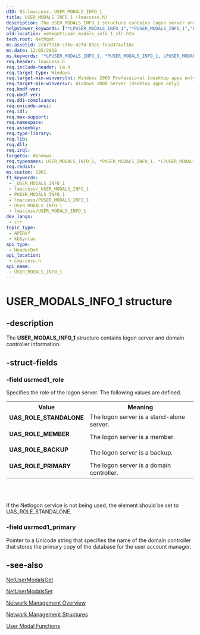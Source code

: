 ```yaml
---
UID: NS:lmaccess._USER_MODALS_INFO_1
title: USER_MODALS_INFO_1 (lmaccess.h)
description: The USER_MODALS_INFO_1 structure contains logon server and domain controller information.
helpviewer_keywords: ["*LPUSER_MODALS_INFO_1","*PUSER_MODALS_INFO_1","LPUSER_MODALS_INFO_1","LPUSER_MODALS_INFO_1 structure pointer [Network Management]","PUSER_MODALS_INFO_1","PUSER_MODALS_INFO_1 structure pointer [Network Management]","UAS_ROLE_BACKUP","UAS_ROLE_MEMBER","UAS_ROLE_PRIMARY","UAS_ROLE_STANDALONE","USER_MODALS_INFO_1","USER_MODALS_INFO_1 structure [Network Management]","_win32_user_modals_info_1_str","lmaccess/LPUSER_MODALS_INFO_1","lmaccess/PUSER_MODALS_INFO_1","lmaccess/USER_MODALS_INFO_1","netmgmt.user_modals_info_1_str"]
old-location: netmgmt\user_modals_info_1_str.htm
tech.root: NetMgmt
ms.assetid: 2cb7f310-c76e-42fd-892c-fead374af16c
ms.date: 12/05/2018
ms.keywords: '*LPUSER_MODALS_INFO_1, *PUSER_MODALS_INFO_1, LPUSER_MODALS_INFO_1, LPUSER_MODALS_INFO_1 structure pointer [Network Management], PUSER_MODALS_INFO_1, PUSER_MODALS_INFO_1 structure pointer [Network Management], UAS_ROLE_BACKUP, UAS_ROLE_MEMBER, UAS_ROLE_PRIMARY, UAS_ROLE_STANDALONE, USER_MODALS_INFO_1, USER_MODALS_INFO_1 structure [Network Management], _win32_user_modals_info_1_str, lmaccess/LPUSER_MODALS_INFO_1, lmaccess/PUSER_MODALS_INFO_1, lmaccess/USER_MODALS_INFO_1, netmgmt.user_modals_info_1_str'
req.header: lmaccess.h
req.include-header: Lm.h
req.target-type: Windows
req.target-min-winverclnt: Windows 2000 Professional [desktop apps only]
req.target-min-winversvr: Windows 2000 Server [desktop apps only]
req.kmdf-ver: 
req.umdf-ver: 
req.ddi-compliance: 
req.unicode-ansi: 
req.idl: 
req.max-support: 
req.namespace: 
req.assembly: 
req.type-library: 
req.lib: 
req.dll: 
req.irql: 
targetos: Windows
req.typenames: USER_MODALS_INFO_1, *PUSER_MODALS_INFO_1, *LPUSER_MODALS_INFO_1
req.redist: 
ms.custom: 19H1
f1_keywords:
 - _USER_MODALS_INFO_1
 - lmaccess/_USER_MODALS_INFO_1
 - PUSER_MODALS_INFO_1
 - lmaccess/PUSER_MODALS_INFO_1
 - USER_MODALS_INFO_1
 - lmaccess/USER_MODALS_INFO_1
dev_langs:
 - c++
topic_type:
 - APIRef
 - kbSyntax
api_type:
 - HeaderDef
api_location:
 - Lmaccess.h
api_name:
 - USER_MODALS_INFO_1
---
```


# USER_MODALS_INFO_1 structure


## -description

The
				<b>USER_MODALS_INFO_1</b> structure contains logon server and domain controller information.

## -struct-fields

### -field usrmod1_role

Specifies the role of the logon server. The following values are defined. 



<table>
<tr>
<th>Value</th>
<th>Meaning</th>
</tr>
<tr>
<td width="40%"><a id="UAS_ROLE_STANDALONE"></a><a id="uas_role_standalone"></a><dl>
<dt><b>UAS_ROLE_STANDALONE</b></dt>
</dl>
</td>
<td width="60%">
The logon server is a stand-alone server.

</td>
</tr>
<tr>
<td width="40%"><a id="UAS_ROLE_MEMBER"></a><a id="uas_role_member"></a><dl>
<dt><b>UAS_ROLE_MEMBER</b></dt>
</dl>
</td>
<td width="60%">
The logon server is a member.

</td>
</tr>
<tr>
<td width="40%"><a id="UAS_ROLE_BACKUP"></a><a id="uas_role_backup"></a><dl>
<dt><b>UAS_ROLE_BACKUP</b></dt>
</dl>
</td>
<td width="60%">
The logon server is a backup.

</td>
</tr>
<tr>
<td width="40%"><a id="UAS_ROLE_PRIMARY"></a><a id="uas_role_primary"></a><dl>
<dt><b>UAS_ROLE_PRIMARY</b></dt>
</dl>
</td>
<td width="60%">
The logon server is a domain controller.

</td>
</tr>
</table>
 


<div> </div>


If the Netlogon service is not being used, the element should be set to UAS_ROLE_STANDALONE.

### -field usrmod1_primary

Pointer to a Unicode string that specifies the name of the domain controller that stores the primary copy of the database for the user account manager.

## -see-also

<a href="/windows/desktop/api/lmaccess/nf-lmaccess-netusermodalsget">NetUserModalsGet</a>



<a href="/windows/desktop/api/lmaccess/nf-lmaccess-netusermodalsset">NetUserModalsSet</a>



<a href="/windows/desktop/NetMgmt/network-management">Network Management Overview</a>



<a href="/windows/desktop/NetMgmt/network-management-structures">Network Management Structures</a>



<a href="/windows/desktop/NetMgmt/user-modal-functions">User Modal Functions</a>